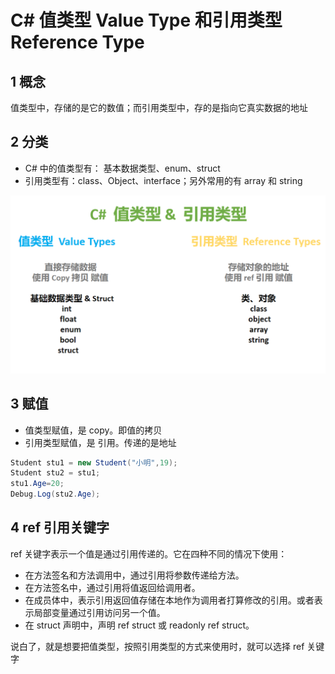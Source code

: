 # C# 值类型 Value Type 和引用类型 Reference Type

## 1 概念

值类型中，存储的是它的数值；而引用类型中，存的是指向它真实数据的地址

## 2 分类

- C# 中的值类型有： 基本数据类型、enum、struct
- 引用类型有：class、Object、interface；另外常用的有 array 和 string

![](../../../imgs/值类型&引用类型.png)

## 3 赋值

- 值类型赋值，是 copy。即值的拷贝
- 引用类型赋值，是 引用。传递的是地址

```C#
Student stu1 = new Student("小明",19);
Student stu2 = stu1;
stu1.Age=20;
Debug.Log(stu2.Age);
```

## 4 ref 引用关键字

ref 关键字表示一个值是通过引用传递的。它在四种不同的情况下使用：

- 在方法签名和方法调用中，通过引用将参数传递给方法。
- 在方法签名中，通过引用将值返回给调用者。
- 在成员体中，表示引用返回值存储在本地作为调用者打算修改的引用。或者表示局部变量通过引用访问另一个值。
- 在 struct 声明中，声明 ref struct 或 readonly ref struct。

说白了，就是想要把值类型，按照引用类型的方式来使用时，就可以选择 ref 关键字
